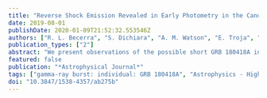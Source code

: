 ```yaml
---
title: "Reverse Shock Emission Revealed in Early Photometry in the Candidate Short GRB 180418A"
date: 2019-08-01
publishDate: 2020-01-09T21:52:32.553546Z
authors: ["R. L. Becerra", "S. Dichiara", "A. M. Watson", "E. Troja", "N. Fraija", "A. Klotz", "N. R. Butler", "W. H. Lee", "P. Veres", "D. Turpin", "J. S. Bloom", "M. Boer", "J. J. González", "A. S. Kutyrev", "J. X. Prochaska", "E. Ramirez-Ruiz", "M. G. Richer"]
publication_types: ["2"]
abstract: "We present observations of the possible short GRB 180418A in γ-rays, X-rays, and in the optical. Early optical photometry with the TAROT and RATIR instruments shows a bright peak (≈14.2 AB mag) between T + 28 and T + 90 s that we interpret as the signature of a reverse shock. Later observations can be modeled by a standard forward shock model and show no evidence of a jet break, allowing us to constrain the jet collimation to þeta $_ j $ &gt; 7°. Using deep late-time optical observations, we place an upper limit of r &gt; 24 AB mag on any underlying host galaxy. The detection of the afterglow in the Swift UV filters constrains the GRB redshift to z &lt; 1.3 and places an upper bound on the γ-ray isotropic equivalent energy E $_ γ,iso$ &lt; 3 × 10$^51$ erg. The properties of this GRB (e.g., duration, hardness ratio, energy, and environment) lie at the intersection between short and long bursts, and we cannot conclusively identify its type. We estimate that the probability that it is drawn from the population of short GRBs is 10%-30%."
featured: false
publication: "*Astrophysical Journal*"
tags: ["gamma-ray burst: individual: GRB 180418A", "Astrophysics - High Energy Astrophysical Phenomena"]
doi: "10.3847/1538-4357/ab275b"
---
```


